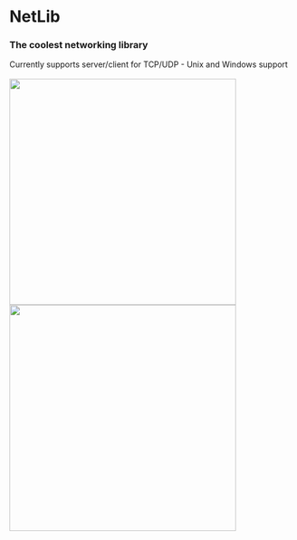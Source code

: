 # NetLib
### The coolest networking library
Currently supports server/client for TCP/UDP - Unix and Windows support
<br><br>
<img src="https://i.redd.it/4h7435e5qsxe1.jpeg" height="400">
<img src="https://i.redd.it/6ow9gs1v7dze1.jpeg" width="400">

